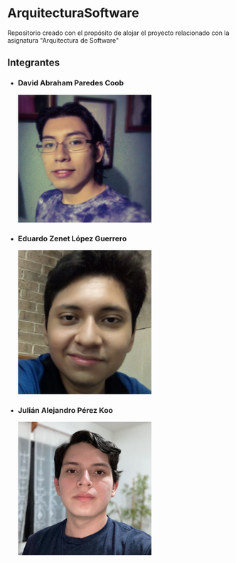 # ArquitecturaSoftware
Repositorio creado con el propósito de alojar el proyecto relacionado con la asignatura "Arquitectura de Software"

## Integrantes
<p>
  <ul>
    <li>
      <h3>David Abraham Paredes Coob</h3>
      <img src="https://github.com/Zenet1/ArquitecturaSoftware/blob/main/fotos/david_abraham_paredes.jpeg" width="300" alt="david_abraham_paredes">
    </li>
    <li>
      <h3>Eduardo Zenet López Guerrero</h3>
      <img src="https://github.com/Zenet1/ArquitecturaSoftware/blob/main/fotos/eduardo_zenet_lopez.jpeg" width="300" alt="eduardo_zenet_lopez">
    </li>
    <li>
      <h3>Julián Alejandro Pérez Koo</h3>
      <img src="https://github.com/Zenet1/ArquitecturaSoftware/blob/main/fotos/julian_alejandro_perez.jpeg" width="300" alt="julian_alejandro_perez">
    </li>
  </ul>
</p>
